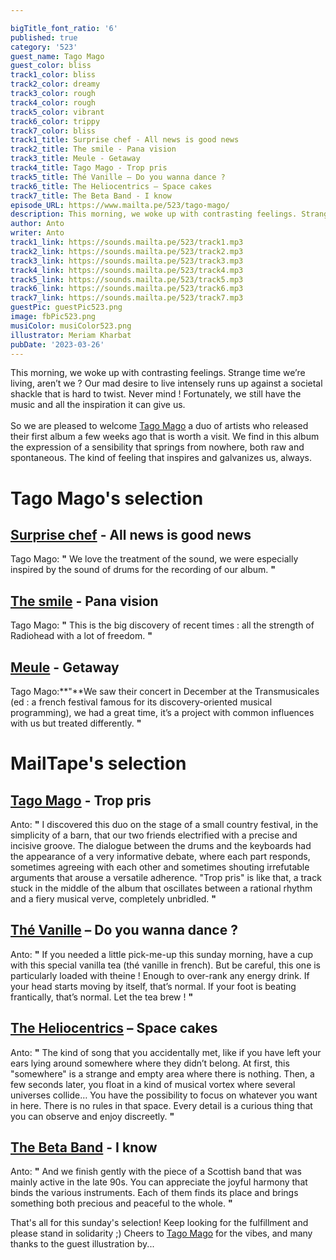 ```yaml
---

bigTitle_font_ratio: '6'
published: true
category: '523'
guest_name: Tago Mago
guest_color: bliss
track1_color: bliss
track2_color: dreamy
track3_color: rough
track4_color: rough
track5_color: vibrant
track6_color: trippy
track7_color: bliss
track1_title: Surprise chef - All news is good news
track2_title: The smile - Pana vision
track3_title: Meule - Getaway
track4_title: Tago Mago - Trop pris
track5_title: Thé Vanille – Do you wanna dance ?
track6_title: The Heliocentrics – Space cakes
track7_title: The Beta Band - I know
episode_URL: https://www.mailta.pe/523/tago-mago/
description: This morning, we woke up with contrasting feelings. Strange time we’re living, aren’t we ? Our mad desire to live intensely runs up against a societal shackle that is hard to twist. Never mind ! Fortunately, we still have the music and all the inspiration it can give us.  So we are pleased to welcome Tago Mago a duo of artists who released their first album a few weeks ago that is worth a visit. We find in this album the expression of a sensibility that springs from nowhere, both raw and spontaneous. The kind of feeling that inspires and galvanizes us, always.
author: Anto
writer: Anto
track1_link: https://sounds.mailta.pe/523/track1.mp3
track2_link: https://sounds.mailta.pe/523/track2.mp3
track3_link: https://sounds.mailta.pe/523/track3.mp3
track4_link: https://sounds.mailta.pe/523/track4.mp3
track5_link: https://sounds.mailta.pe/523/track5.mp3
track6_link: https://sounds.mailta.pe/523/track6.mp3
track7_link: https://sounds.mailta.pe/523/track7.mp3
guestPic: guestPic523.png
image: fbPic523.png
musiColor: musiColor523.png
illustrator: Meriam Kharbat
pubDate: '2023-03-26'
---
```

This morning, we woke up with contrasting feelings. Strange time we’re living, aren’t we ? Our mad desire to live intensely runs up against a societal shackle that is hard to twist. Never mind ! Fortunately, we still have the music and all the inspiration it can give us.
<br><br>
So we are pleased to welcome [Tago Mago](https://tagomago.bandcamp.com/releases) a duo of artists who released their first album a few weeks ago that is worth a visit. We find in this album the expression of a sensibility that springs from nowhere, both raw and spontaneous. The kind of feeling that inspires and galvanizes us, always.

# Tago Mago's selection

## [Surprise chef](https://surprisechef.bandcamp.com/) - All news is good news
Tago Mago: **"** We love the treatment of the sound, we were especially inspired by the sound of drums for the recording of our album. **"** 

## [The smile](https://thesmiletheband.com/) - Pana vision
Tago Mago: **"** This is the big discovery of recent times : all the strength of Radiohead with a lot of freedom. **"** 

##  [Meule](https://legroupemeule.bandcamp.com/releases) - Getaway
Tago Mago:**"**We saw their concert in December at the Transmusicales (ed : a french festival famous for its discovery-oriented musical programming), we had a great time, it’s a project with common influences with us but treated differently. **"** 

# MailTape's selection

## [Tago Mago](https://tagomago.bandcamp.com/releases) - Trop pris
Anto: **"** I discovered this duo on the stage of a small country festival, in the simplicity of a barn, that our two friends electrified with a precise and incisive groove. The dialogue between the drums and the keyboards had the appearance of a very informative debate, where each part responds, sometimes agreeing with each other and sometimes shouting irrefutable arguments that arouse a versatile adherence. 
"Trop pris" is like that, a track stuck in the middle of the album that oscillates between a rational rhythm and a fiery musical verve, completely unbridled. **"** 

## [Thé Vanille](https://thevanille.bandcamp.com/) – Do you wanna dance ?
Anto: **"** If you needed a little pick-me-up this sunday morning, have a cup with this special vanilla tea (thé vanille in french). But be careful, this one is particularly loaded with theine ! Enough to over-rank any energy drink. If your head starts moving by itself, that’s normal. If your foot is beating frantically, that’s normal. Let the tea brew ! **"** 

## [The Heliocentrics](https://theheliocentrics.bandcamp.com/) – Space cakes
Anto: **"** The kind of song that you accidentally met, like if you have left your ears lying around somewhere where they didn’t belong. At first, this "somewhere" is a strange and empty area where there is nothing. Then, a few seconds later, you float in a kind of musical vortex where several universes collide… You have the possibility to focus on whatever you want in here. There is no rules in that space. Every detail is a curious thing that you can observe and enjoy discreetly. **"** 

## [The Beta Band](https://gonzai.com/20-ans-apres-lhistoire-completement-foiree-de-the-beta-band/) - I know
Anto: **"** And we finish gently with the piece of a Scottish band that was mainly active in the late 90s. You can appreciate the joyful harmony that binds the various instruments. Each of them finds its place and brings something both precious and peaceful to the whole. **"** 

That's all for this sunday's selection! Keep looking for the fulfillment and please stand in solidarity ;) Cheers to [Tago Mago](https://tagomago.bandcamp.com/releases) for the vibes, and many thanks to the guest illustration by...
